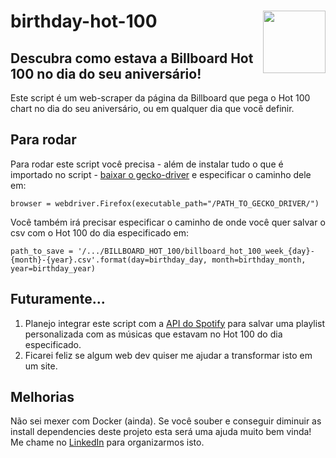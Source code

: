 # birthday-hot-100 <img src="https://upload.wikimedia.org/wikipedia/commons/thumb/9/95/Billboard_logo.svg/1280px-Billboard_logo.svg.png" width=100 align="right">

## Descubra como estava a Billboard Hot 100 no dia do seu aniversário!
Este script é um web-scraper da página da Billboard que pega o Hot 100 chart no dia do seu aniversário, ou em qualquer dia que você definir.

## Para rodar
Para rodar este script você precisa - além de instalar tudo o que é importado no script - [baixar o gecko-driver](https://github.com/mozilla/geckodriver/releases "Ir para a página de download") e especificar o caminho dele em:
```
browser = webdriver.Firefox(executable_path="/PATH_TO_GECKO_DRIVER/")
```
Você também irá precisar especificar o caminho de onde você quer salvar o csv com o Hot 100 do dia especificado em:
```
path_to_save = '/.../BILLBOARD_HOT_100/billboard_hot_100_week_{day}-{month}-{year}.csv'.format(day=birthday_day, month=birthday_month, year=birthday_year)
```
## Futuramente...
1. Planejo integrar este script com a [API do Spotify](https://developer.spotify.com/documentation/web-api/ "Ir para a página desta API") para salvar uma playlist personalizada com as músicas que estavam no Hot 100 do dia especificado.<br/>
2. Ficarei feliz se algum web dev quiser me ajudar a transformar isto em um site.

## Melhorias
Não sei mexer com Docker (ainda). Se você souber e conseguir diminuir as install dependencies deste projeto esta será uma ajuda muito bem vinda! Me chame no [LinkedIn](https://www.linkedin.com/in/eric-velasco-de-paula-mendes/ "Meu perfil no LinkedIn") para organizarmos isto.
